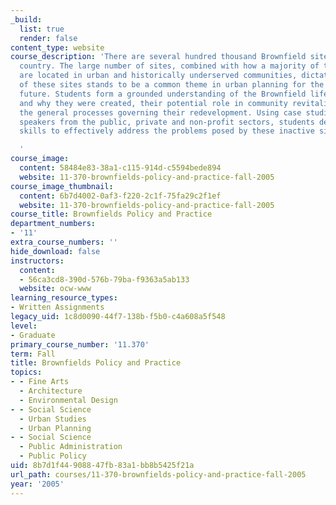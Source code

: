 ```yaml
---
_build:
  list: true
  render: false
content_type: website
course_description: 'There are several hundred thousand Brownfield sites across the
  country. The large number of sites, combined with how a majority of these properties
  are located in urban and historically underserved communities, dictate that redevelopment
  of these sites stands to be a common theme in urban planning for the foreseeable
  future. Students form a grounded understanding of the Brownfield lifecycle: how
  and why they were created, their potential role in community revitalization, and
  the general processes governing their redevelopment. Using case studies and guest
  speakers from the public, private and non-profit sectors, students develop and hone
  skills to effectively address the problems posed by these inactive sites.

  '
course_image:
  content: 58484e83-38a1-c115-914d-c5594bede894
  website: 11-370-brownfields-policy-and-practice-fall-2005
course_image_thumbnail:
  content: 6b7d4002-0af3-f220-2c1f-75fa29c2f1ef
  website: 11-370-brownfields-policy-and-practice-fall-2005
course_title: Brownfields Policy and Practice
department_numbers:
- '11'
extra_course_numbers: ''
hide_download: false
instructors:
  content:
  - 56ca3cd8-390d-576b-79ba-f9363a5ab133
  website: ocw-www
learning_resource_types:
- Written Assignments
legacy_uid: 1c8d0090-44f7-138b-f5b0-c4a608a5f548
level:
- Graduate
primary_course_number: '11.370'
term: Fall
title: Brownfields Policy and Practice
topics:
- - Fine Arts
  - Architecture
  - Environmental Design
- - Social Science
  - Urban Studies
  - Urban Planning
- - Social Science
  - Public Administration
  - Public Policy
uid: 8b7d1f44-9088-47fb-83a1-bb8b5425f21a
url_path: courses/11-370-brownfields-policy-and-practice-fall-2005
year: '2005'
---
```

